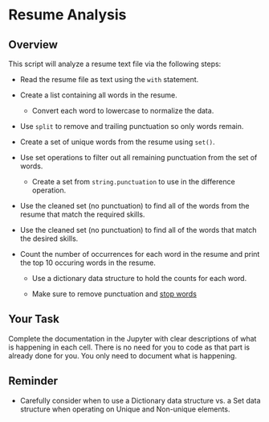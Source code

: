# Resume Analysis


## Overview 

This script will analyze a resume text file via the following steps:

* Read the resume file as text using the `with` statement.

* Create a list containing all words in the resume.

  * Convert each word to lowercase to normalize the data.

* Use `split` to remove and trailing punctuation so only words remain.

* Create a set of unique words from the resume using `set()`.

* Use set operations to filter out all remaining punctuation from the set of words.

  * Create a set from `string.punctuation` to use in the difference operation.

* Use the cleaned set (no punctuation) to find all of the words from the resume that match the required skills.

* Use the cleaned set (no punctuation) to find all of the words that match the desired skills.

* Count the number of occurrences for each word in the resume and print the top 10 occuring words in the resume.

  * Use a dictionary data structure to hold the counts for each word.

  * Make sure to remove punctuation and [stop words](https://en.wikipedia.org/wiki/Stop_words)


## Your Task

Complete the documentation in the Jupyter with clear descriptions of what is happening in each cell. There is no need for you to code as that part is already done for you. You only need to document what is happening.

## Reminder

* Carefully consider when to use a Dictionary data structure vs. a Set data structure when operating on Unique and Non-unique elements.